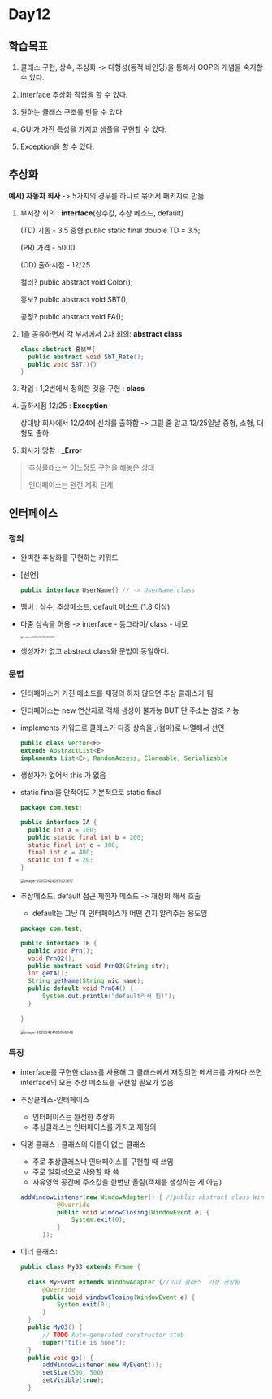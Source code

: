 # Day12



## 학습목표

1. 클래스 구현, 상속, 추상화 -> 다형성(동적 바인딩)을 통해서 OOP의 개념을 숙지할 수 있다.

2. interface 추상화 작업을 할 수 있다. 

3. 원하는 클래스 구조를 만들 수 있다.

4. GUI가 가진 특성을 가지고 샘플을 구현할 수 있다. 

5. Exception을 할 수 있다. 

   

## 추상화

**예시) 자동차 회사** -> 5가지의 경우를 하나로 묶어서 패키지로 만듦

1. 부서장 회의 : **interface**(상수값, 추상 메소드, default)

   (TD) 기동 - 3.5 중형 public static final double TD = 3.5;

   (PR) 가격 - 5000

   (OD) 출하시점 - 12/25

   컬러? public abstract void Color();

   홍보? public abstract void SBT();

   공정? public abstract void FA();

2. 1을 공유하면서 각 부서에서 2차 회의: **abstract class** 

   ```java
   class abstract 홍보부{
     public abstract void SbT_Rate();
     public void SBT(){}
   }
   ```

3. 작업 : 1,2번에서 정의한 것을 구현 : **class**

4. 출하시점 12/25 : **Exception**

   상대방 회사에서 12/24에 신차를 출하함 -> 그럴 줄 알고 12/25일날 중형,  소형, 대형도 출하 

5. 회사가 망함 : **_Error** 

> 추상클래스는 어느정도 구현을 해놓은 상태 
>
> 인터페이스는 완전 계획 단계



## 인터페이스

### 정의

- 완벽한 추상화를 구현하는 키워드 

- [선언]

  ```java
  public interface UserName{} // -> UserName.class
  ```

- 멤버 : 상수, 추상메소드, default 메소드 (1.8 이상)

- 다중 상속을 허용 -> interface - 동그라미/ class - 네모

  <img src="https://tva1.sinaimg.cn/large/007S8ZIlgy1ge4woqt4k8j32ae0rsh81.jpg" alt="image-20200424165024697" style="zoom:33%;" />

- 생성자가 없고 abstract class와 문법이 동일하다.

### 문법

- 인터페이스가 가진 메소드를 재정의 하지 않으면 추상 클래스가 됨 

- 인터페이스는 new 연산자로 객체 생성이 불가능 BUT 단 주소는 참조 가능

- implements 키워드로 클래스가 다중 상속을 ,(컴마)로 나열해서 선언

  ```java
  public class Vector<E>
  extends AbstractList<E>
  implements List<E>, RandomAccess, Cloneable, Serializable
  ```

- 생성자가 없어서 this 가 없음 

- static final을 안적어도 기본적으로 static final

  ```java
  package com.test;
  
  public interface IA {
  	public int a = 100;
  	public static final int b = 200;
  	static final int c = 300;
  	final int d = 400;
  	static int f = 20;
  }
  
  ```

  <img src="https://tva1.sinaimg.cn/large/007S8ZIlgy1ge4kpt15g8j306e08mgls.jpg" alt="image-20200424095503617" style="zoom: 50%;" /> 

- 추상메소드, default 접근 제한자 메소드 -> 재정의 해서 호출

  - default는 그냥 이 인터페이스가 어떤 건지 알려주는 용도임

  ```java
  package com.test;
  
  public interface IB {
  	public void Prn();
  	void Prn02();
  	public abstract void Prn03(String str);
  	int getA();
  	String getName(String nic_name);
  	public default void Prn04() {
  		System.out.println("default라서 됨!");
  	}
  	
  }
  ```

  <img src="https://tva1.sinaimg.cn/large/007S8ZIlgy1ge4kumerzvj308c09smym.jpg" alt="image-20200424100056046" style="zoom: 50%;" /> 



### 특징

- interface를 구현한 class를 사용해 그 클래스에서 재정의한 메서드를 가져다 쓰면 interface의 모든 추상 메소드를 구현할 필요가 없음

- 추상클래스-인터페이스 

  - 인터페이스는 완전한 추상화
  - 추상클래스는 인터페이스를 가지고 재정의

- 익명 클래스 : 클래스의 이름이 없는 클래스

  - 주로 추상클래스나 인터페이스를 구현할 때 쓰임 
  - 주로 일회성으로 사용할 때 씀 
  - 자유영역 공간에 주소값을 한번만 올림(객체를 생성하는 게 아님)

  ```java
  addWindowListener(new WindowAdapter() { //public abstract class WindowAdapter
  			@Override
  			public void windowClosing(WindowEvent e) {
  				System.exit(0);
  			}
  		});
  ```

- 이너 클래스: 

  ```java
  public class My03 extends Frame {
  	
  	class MyEvent extends WindowAdapter {//이너 클래스  가장 권장됨 
  		@Override
  		public void windowClosing(WindowEvent e) {
  			System.exit(0);
  		}
  	}
  	public My03() {
  		// TODO Auto-generated constructor stub
  		super("title is none");
  	}
  	public void go() {
  		addWindowListener(new MyEvent());
  		setSize(500, 500);
  		setVisible(true);
  	}
  	
  ```

  


